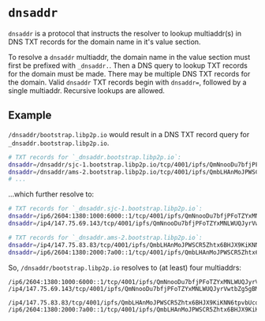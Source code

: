 # `dnsaddr`

`dnsaddr` is a protocol that instructs the resolver to lookup multiaddr(s) in DNS TXT records for the domain name in it's value section.

To resolve a `dnsaddr` multiaddr, the domain name in the value section must first be prefixed with `_dnsaddr.`. Then a DNS query to lookup TXT records for the domain must be made. There may be multiple DNS TXT records for the domain. Valid `dnsaddr` TXT records begin with `dnsaddr=`, followed by a single multiaddr. Recursive lookups are allowed.

## Example

`/dnsaddr/bootstrap.libp2p.io` would result in a DNS TXT record query for `_dnsaddr.bootstrap.libp2p.io`.

```sh
# TXT records for `_dnsaddr.bootstrap.libp2p.io`:
dnsaddr=/dnsaddr/sjc-1.bootstrap.libp2p.io/tcp/4001/ipfs/QmNnooDu7bfjPFoTZYxMNLWUQJyrVwtbZg5gBMjTezGAJN
dnsaddr=/dnsaddr/ams-2.bootstrap.libp2p.io/tcp/4001/ipfs/QmbLHAnMoJPWSCR5Zhtx6BHJX9KiKNN6tpvbUcqanj75Nb
# ...
```

...which further resolve to:

```sh
# TXT records for `_dnsaddr.sjc-1.bootstrap.libp2p.io`:
dnsaddr=/ip6/2604:1380:1000:6000::1/tcp/4001/ipfs/QmNnooDu7bfjPFoTZYxMNLWUQJyrVwtbZg5gBMjTezGAJN
dnsaddr=/ip4/147.75.69.143/tcp/4001/ipfs/QmNnooDu7bfjPFoTZYxMNLWUQJyrVwtbZg5gBMjTezGAJN

# TXT records for `_dnsaddr.ams-2.bootstrap.libp2p.io`:
dnsaddr=/ip4/147.75.83.83/tcp/4001/ipfs/QmbLHAnMoJPWSCR5Zhtx6BHJX9KiKNN6tpvbUcqanj75Nb
dnsaddr=/ip6/2604:1380:2000:7a00::1/tcp/4001/ipfs/QmbLHAnMoJPWSCR5Zhtx6BHJX9KiKNN6tpvbUcqanj75Nb
```

So, `/dnsaddr/bootstrap.libp2p.io` resolves to (at least) four multiaddrs:

```
/ip6/2604:1380:1000:6000::1/tcp/4001/ipfs/QmNnooDu7bfjPFoTZYxMNLWUQJyrVwtbZg5gBMjTezGAJN
/ip4/147.75.69.143/tcp/4001/ipfs/QmNnooDu7bfjPFoTZYxMNLWUQJyrVwtbZg5gBMjTezGAJN

/ip4/147.75.83.83/tcp/4001/ipfs/QmbLHAnMoJPWSCR5Zhtx6BHJX9KiKNN6tpvbUcqanj75Nb
/ip6/2604:1380:2000:7a00::1/tcp/4001/ipfs/QmbLHAnMoJPWSCR5Zhtx6BHJX9KiKNN6tpvbUcqanj75Nb
```
